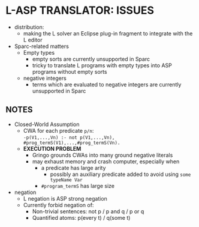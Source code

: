 # L-ASP TRANSLATOR: ISSUES
- distribution:
  - making the L solver an Eclipse plug-in fragment to integrate with the L editor
- Sparc-related matters
  - Empty types
    - empty sorts are currently unsupported in Sparc
    - tricky to translate L programs with empty types into ASP programs without empty sorts
  - negative integers
    - terms which are evaluated to negative integers are currently unsupported in Sparc
    
## NOTES
- Closed-World Assumption
  - CWA for each predicate `p/n`:  
    `-p(V1,...,Vn) :- not p(V1,...,Vn), #prog_termS(V1),...,#prog_termS(Vn).`
  - **EXECUTION PROBLEM**
    - Gringo grounds CWAs into many ground negative literals
    - may exhaust memory and crash computer, especially when
      - a predicate has large arity
        - possibly an auxiliary predicate added to avoid using `some typeName Var`
      - `#program_termS` has large size
- negation
  - L negation is ASP strong negation
  - Currently forbid negation of:
    - Non-trivial sentences: not p / p and q / p or q
    - Quantified atoms: p(every t) / q(some t)
